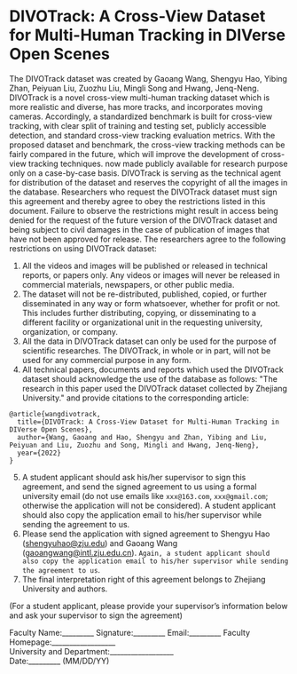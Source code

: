 # DIVOTrack: A Cross-View Dataset for Multi-Human Tracking in DIVerse Open Scenes

The DIVOTrack dataset was created by Gaoang Wang, Shengyu Hao, Yibing Zhan, Peiyuan Liu, Zuozhu Liu, Mingli Song and Hwang, Jenq-Neng. 
DIVOTrack is a novel cross-view multi-human tracking dataset which is more realistic and diverse, has more tracks, and incorporates moving cameras. Accordingly, a standardized benchmark is built for cross-view tracking, with clear split of training and testing set, publicly accessible detection, and standard cross-view tracking evaluation metrics. With the proposed dataset and benchmark, the cross-view tracking methods can be fairly compared in the future, which will improve the development of cross-view tracking techniques.
now made publicly available for 
research purpose only on a case-by-case basis. DIVOTrack is serving as the technical agent for distribution of the 
dataset and reserves the copyright of all the images in the database. Researchers who request the DIVOTrack 
dataset must sign this agreement and thereby agree to obey the restrictions listed in this document. Failure 
to observe the restrictions might result in access being denied for the request of the future version of the 
DIVOTrack dataset and being subject to civil damages in the case of publication of images that have not been 
approved for release. The researchers agree to the following restrictions on using DIVOTrack dataset: 


1. All the videos and images will be published or released in technical reports, or papers only. Any videos or 
images will never be released in commercial materials, newspapers, or other public media.
2. The dataset will not be re-distributed, published, copied, or further disseminated in any way or form 
whatsoever, whether for profit or not. This includes further distributing, copying, or disseminating to a 
different facility or organizational unit in the requesting university, organization, or company.
3. All the data in DIVOTrack dataset can only be used for the purpose of scientific researches. The DIVOTrack, in whole or in part, will not be used for any commercial purpose in any form.
4. All technical papers, documents and reports which used the DIVOTrack dataset should acknowledge the 
use of the database as follows: "The research in this paper used the DIVOTrack dataset collected by Zhejiang University." and provide citations to the corresponding article:
```
@article{wangdivotrack,
  title={DIVOTrack: A Cross-View Dataset for Multi-Human Tracking in DIVerse Open Scenes},
  author={Wang, Gaoang and Hao, Shengyu and Zhan, Yibing and Liu, Peiyuan and Liu, Zuozhu and Song, Mingli and Hwang, Jenq-Neng},
  year={2022}
}
```
5. A student applicant should ask his/her supervisor to sign this agreement, and send the signed agreement to 
us using a formal university email (do not use emails like ```xxx@163.com```, ```xxx@gmail.com```; otherwise the 
application will not be considered). A student applicant should also copy the application email to his/her 
supervisor while sending the agreement to us. 
6. Please send the application with signed agreement to Shengyu Hao (shengyuhao@zju.edu) and Gaoang Wang (gaoangwang@intl.zju.edu.cn). ```Again, a student applicant should also copy the application email to his/her supervisor while sending the agreement to us```. 
7. The final interpretation right of this agreement belongs to Zhejiang University and authors.

(For a student applicant, please provide your supervisor’s information below and ask your supervisor to sign the 
agreement)

Faculty Name:_________ Signature:_________ Email:_________
Faculty Homepage:__________________ \
University and Department:__________________ \
Date:_________ (MM/DD/YY)


